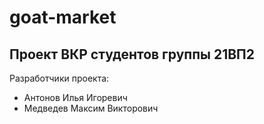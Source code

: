 # goat-market

## Проект ВКР студентов группы 21ВП2

Разработчики проекта:
- Антонов Илья Игоревич
- Медведев Максим Викторович